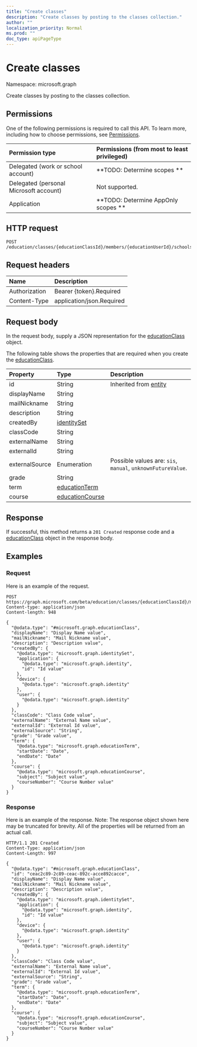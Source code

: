 ```yaml
---
title: "Create classes"
description: "Create classes by posting to the classes collection."
author: ""
localization_priority: Normal
ms.prod: ""
doc_type: apiPageType
---
```


# Create classes

Namespace: microsoft.graph

Create classes by posting to the classes collection.

## Permissions
One of the following permissions is required to call this API. To learn more, including how to choose permissions, see [Permissions](/concepts/permissions-reference.md).

|Permission type|Permissions (from most to least privileged)|
|:---|:---|
|Delegated (work or school account)|**TODO: Determine scopes **|
|Delegated (personal Microsoft account)|Not supported.|
|Application|**TODO: Determine AppOnly scopes **|

## HTTP request
<!-- {
  "blockType": "ignored"
}
-->
``` http
POST /education/classes/{educationClassId}/members/{educationUserId}/schools/{educationSchoolId}/classes/$ref
```

## Request headers
|Name|Description|
|:---|:---|
|Authorization|Bearer {token}.Required|
|Content-Type|application/json.Required|

## Request body
In the request body, supply a JSON representation for the [educationClass](../resources/educationclass.md) object.

The following table shows the properties that are required when you create the [educationClass](../resources/educationclass.md).

|Property|Type|Description|
|:---|:---|:---|
|id|String| Inherited from [entity](../resources/entity.md)|
|displayName|String||
|mailNickname|String||
|description|String||
|createdBy|[identitySet](../resources/identityset.md)||
|classCode|String||
|externalName|String||
|externalId|String||
|externalSource|Enumeration| Possible values are: `sis`, `manual`, `unknownFutureValue`.|
|grade|String||
|term|[educationTerm](../resources/educationterm.md)||
|course|[educationCourse](../resources/educationcourse.md)||



## Response
If successful, this method returns a `201 Created` response code and a [educationClass](../resources/educationclass.md) object in the response body.

## Examples

### Request
Here is an example of the request.
<!-- {
  "blockType": "request",
  "name": "create_educationclass_from_"
}
-->
``` http
POST https://graph.microsoft.com/beta/education/classes/{educationClassId}/members/{educationUserId}/schools/{educationSchoolId}/classes
Content-type: application/json
Content-length: 948

{
  "@odata.type": "#microsoft.graph.educationClass",
  "displayName": "Display Name value",
  "mailNickname": "Mail Nickname value",
  "description": "Description value",
  "createdBy": {
    "@odata.type": "microsoft.graph.identitySet",
    "application": {
      "@odata.type": "microsoft.graph.identity",
      "id": "Id value"
    },
    "device": {
      "@odata.type": "microsoft.graph.identity"
    },
    "user": {
      "@odata.type": "microsoft.graph.identity"
    }
  },
  "classCode": "Class Code value",
  "externalName": "External Name value",
  "externalId": "External Id value",
  "externalSource": "String",
  "grade": "Grade value",
  "term": {
    "@odata.type": "microsoft.graph.educationTerm",
    "startDate": "Date",
    "endDate": "Date"
  },
  "course": {
    "@odata.type": "microsoft.graph.educationCourse",
    "subject": "Subject value",
    "courseNumber": "Course Number value"
  }
}
```

### Response
Here is an example of the response. Note: The response object shown here may be truncated for brevity. All of the properties will be returned from an actual call.
<!-- {
  "blockType": "response",
  "truncated": true,
  "@odata.type": "microsoft.graph.educationclass"
}
-->
``` http
HTTP/1.1 201 Created
Content-Type: application/json
Content-Length: 997

{
  "@odata.type": "#microsoft.graph.educationClass",
  "id": "ceac2c89-2c89-ceac-892c-acce892cacce",
  "displayName": "Display Name value",
  "mailNickname": "Mail Nickname value",
  "description": "Description value",
  "createdBy": {
    "@odata.type": "microsoft.graph.identitySet",
    "application": {
      "@odata.type": "microsoft.graph.identity",
      "id": "Id value"
    },
    "device": {
      "@odata.type": "microsoft.graph.identity"
    },
    "user": {
      "@odata.type": "microsoft.graph.identity"
    }
  },
  "classCode": "Class Code value",
  "externalName": "External Name value",
  "externalId": "External Id value",
  "externalSource": "String",
  "grade": "Grade value",
  "term": {
    "@odata.type": "microsoft.graph.educationTerm",
    "startDate": "Date",
    "endDate": "Date"
  },
  "course": {
    "@odata.type": "microsoft.graph.educationCourse",
    "subject": "Subject value",
    "courseNumber": "Course Number value"
  }
}
```

